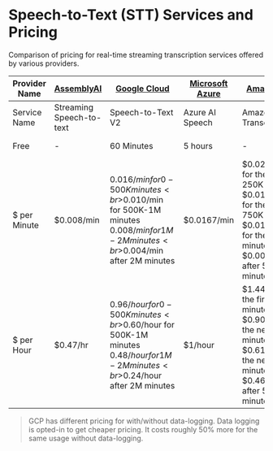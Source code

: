 # Speech-to-Text (STT) Services and Pricing

Comparison of pricing for real-time streaming transcription services offered by various providers.

| Provider Name | [AssemblyAI](https://www.assemblyai.com/pricing) | [Google Cloud](https://cloud.google.com/speech-to-text/pricing)                                                                | [Microsoft Azure](https://azure.microsoft.com/en-us/pricing/details/cognitive-services/speech-services/#pricing) | [Amazon AWS](https://aws.amazon.com/transcribe/pricing)                                                                                                              | [IBM Watson](https://www.ibm.com/products/speech-to-text)    | [Rev AI](https://www.rev.ai/pricing) |
| ------------- | ------------------------------------------------ | ------------------------------------------------------------------------------------------------------------------------------ | ---------------------------------------------------------------------------------------------------------------- | -------------------------------------------------------------------------------------------------------------------------------------------------------------------- | ------------------------------------------------------------ | ------------------------------------ |
| Service Name  | Streaming Speech-to-text                         | Speech-to-Text V2                                                                                                              | Azure AI Speech                                                                                                  | Amazon Transcribe                                                                                                                                                    | Watson Speech to Text                                        | Machine Transcription                |
| Free          | -                                                | 60 Minutes                                                                                                                     | 5 hours                                                                                                          | -                                                                                                                                                                    | 500 minutes                                                  | -                                    |
| $ per Minute  | $0.008/min                                       | $0.016/min for 0-500K minutes<br>$0.010/min for 500K-1M minutes<br>$0.008/min for 1M-2M minutes<br>$0.004/min after 2M minutes | $0.0167/min                                                                                                      | \$0.024/minute for the first 250K minutes<br>\$0.015/minute for the next 750K minutes<br>\$0.0102/minute for the next 4M minutes<br>\$0.0078/minute after 5M minutes | \$0.02/min for 0-1M minutes<br>\$0.01/min after 1M minutes   | $0.02/min                            |
| $ per Hour    | $0.47/hr                                         | $0.96/hour for 0-500K minutes<br>$0.60/hour for 500K-1M minutes<br>$0.48/hour for 1M-2M minutes<br>$0.24/hour after 2M minutes | $1/hour                                                                                                          | \$1.44/hour for the first 250K minutes<br>\$0.90/hour for the next 750K minutes<br>\$0.612/hour for the next 4M minutes<br>\$0.468/hour after 5M minutes             | \$1.20/hour for 0-1M minutes<br>\$0.60/hour after 1M minutes | $1.20/hour                           |

> GCP has different pricing for with/without data-logging. Data logging is opted-in to get cheaper pricing. It costs roughly 50% more for the same usage without data-logging.
